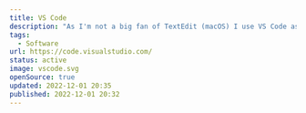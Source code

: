 ```yaml
---
title: VS Code
description: "As I'm not a big fan of TextEdit (macOS) I use VS Code as my primarily text editor. And nowadays also for Astro.js."
tags:
  - Software
url: https://code.visualstudio.com/
status: active
image: vscode.svg
openSource: true
updated: 2022-12-01 20:35
published: 2022-12-01 20:32
---
```

